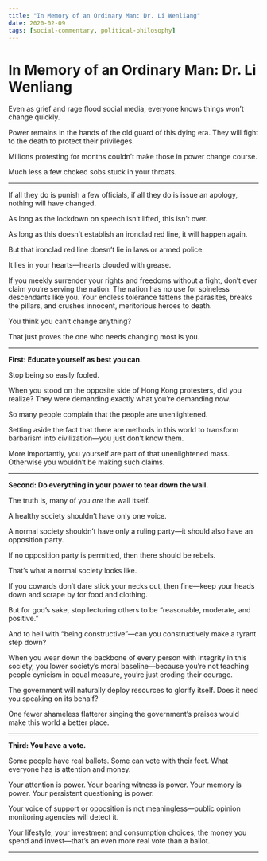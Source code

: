 ```yaml
---
title: "In Memory of an Ordinary Man: Dr. Li Wenliang"
date: 2020-02-09
tags: [social-commentary, political-philosophy]
---
```


# In Memory of an Ordinary Man: Dr. Li Wenliang


Even as grief and rage flood social media, everyone knows things won’t change quickly.

Power remains in the hands of the old guard of this dying era. They will fight to the death to protect their privileges.

Millions protesting for months couldn’t make those in power change course.

Much less a few choked sobs stuck in your throats.

---

If all they do is punish a few officials, if all they do is issue an apology, nothing will have changed.

As long as the lockdown on speech isn’t lifted, this isn’t over.

As long as this doesn’t establish an ironclad red line, it will happen again.

But that ironclad red line doesn’t lie in laws or armed police.

It lies in your hearts—hearts clouded with grease.

If you meekly surrender your rights and freedoms without a fight, don’t ever claim you’re serving the nation. The nation has no use for spineless descendants like you. Your endless tolerance fattens the parasites, breaks the pillars, and crushes innocent, meritorious heroes to death.

You think you can’t change anything?

That just proves the one who needs changing most is you.

---

**First: Educate yourself as best you can.**

Stop being so easily fooled.

When you stood on the opposite side of Hong Kong protesters, did you realize? They were demanding exactly what you’re demanding now.

So many people complain that the people are unenlightened.

Setting aside the fact that there are methods in this world to transform barbarism into civilization—you just don’t know them.

More importantly, you yourself are part of that unenlightened mass. Otherwise you wouldn’t be making such claims.

---

**Second: Do everything in your power to tear down the wall.**

The truth is, many of you *are* the wall itself.

A healthy society shouldn’t have only one voice.

A normal society shouldn’t have only a ruling party—it should also have an opposition party.

If no opposition party is permitted, then there should be rebels.

That’s what a normal society looks like.

If you cowards don’t dare stick your necks out, then fine—keep your heads down and scrape by for food and clothing.

But for god’s sake, stop lecturing others to be “reasonable, moderate, and positive.”

And to hell with “being constructive”—can you constructively make a tyrant step down?

When you wear down the backbone of every person with integrity in this society, you lower society’s moral baseline—because you’re not teaching people cynicism in equal measure, you’re just eroding their courage.

The government will naturally deploy resources to glorify itself. Does it need you speaking on its behalf?

One fewer shameless flatterer singing the government’s praises would make this world a better place.

---

**Third: You have a vote.**

Some people have real ballots. Some can vote with their feet. What everyone has is attention and money.

Your attention is power. Your bearing witness is power. Your memory is power. Your persistent questioning is power.

Your voice of support or opposition is not meaningless—public opinion monitoring agencies will detect it.

Your lifestyle, your investment and consumption choices, the money you spend and invest—that’s an even more real vote than a ballot.

---
